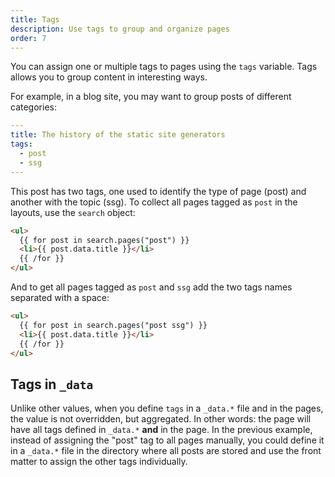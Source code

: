 ```yaml
---
title: Tags
description: Use tags to group and organize pages
order: 7
---
```


You can assign one or multiple tags to pages using the `tags` variable. Tags
allows you to group content in interesting ways.

For example, in a blog site, you may want to group posts of different
categories:

```yaml
---
title: The history of the static site generators
tags:
  - post
  - ssg
---
```

This post has two tags, one used to identify the type of page (post) and another
with the topic (ssg). To collect all pages tagged as `post` in the layouts, use
the `search` object:

```html
<ul>
  {{ for post in search.pages("post") }}
  <li>{{ post.data.title }}</li>
  {{ /for }}
</ul>
```

And to get all pages tagged as `post` and `ssg` add the two tags names separated
with a space:

```html
<ul>
  {{ for post in search.pages("post ssg") }}
  <li>{{ post.data.title }}</li>
  {{ /for }}
</ul>
```

## Tags in `_data`

Unlike other values, when you define `tags` in a `_data.*` file and in the
pages, the value is not overridden, but aggregated. In other words: the page
will have all tags defined in `_data.*` **and** in the page. In the previous
example, instead of assigning the "post" tag to all pages manually, you could
define it in a `_data.*` file in the directory where all posts are stored and
use the front matter to assign the other tags individually.
